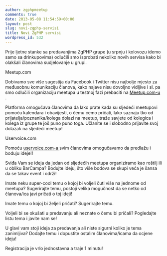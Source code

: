 ```yaml
---
author: zgphpmeetup
comments: true
date: 2013-05-08 11:54:59+00:00
layout: post
slug: novi-zgphp-servisi
title: Novi ZgPHP servisi
wordpress_id: 532
---
```


Prije ljetne stanke sa predavanjima ZgPHP grupe (u srpnju i kolovozu idemo samo sa drinkupovima) odlučili smo isprobati nekoliko novih servisa kako bi olakšali članovima sudjelovanje u grupi.

Meetup.com

Dobivamo sve više sugestija da Facebook i Twitter nisu najbolje mjesto za međusobnu komunikaciju članova, kako najave nisu dovoljno vidljive i sl. pa smo odlučili organizaciju meetupa u testnoj fazi prebaciti na [ Meetup.com-u ](http://www.meetup.com/ZgPHP-meetup/).

Platforma omogučava članovima da lako prate kada su sljedeći meetupovi pomoću kalendara i obavijesti, o čemu ćemo pričati, lako saznaju tko od prijatelja/poznanika/kolega dolazi na meetup, traže savjete od kolegica i kolega iz grupe te još puno puno toga. Učlanite se i slobodno prijavite svoj dolazak na sljedeći meetup!

Uservoice.com

Pomoću [ uservoice.com-a ](http://zgphp.uservoice.com/forums/205624-general/filters/top) svim članovima omogučavamo da predlažu i boduju ideje!!

Sviđa Vam se ideja da jedan od sljedećih meetupa organiziramo kao roštilj ili u obliku BarCampa? Bodujte ideju, što više bodova se skupi veća je šansa da se takav event i održi!

Imate neku super-cool temu o kojoj bi voljeli čuti više na jednome od meetupa? Sugerirajte temu, postoji velika mogučnost da se netko od članova/ica javi pričati o toj ideji!

Imate temu o kojoj bi željeli pričati? Sugerirajte temu.

Voljeli bi se okušati u predavanju ali neznate o čemu bi pričali? Pogledajte listu tema i javite nam se!

U glavi vam stoji ideja za predavanja ali niste sigurni koliko je tema zanimljiva? Dodajte temu i dopustite ostalim članovima/icama da ocjene ideju!

Registracija je vrlo jednostavna a traje 1 minutu!
